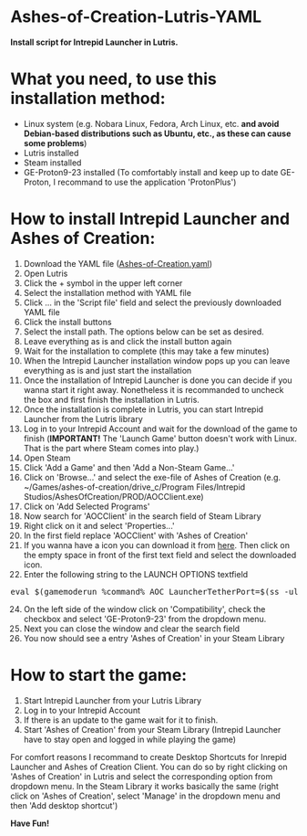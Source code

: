 # Ashes-of-Creation-Lutris-YAML
<b>Install script for Intrepid Launcher in Lutris.</b>


What you need, to use this installation method:
==============================================
- Linux system (e.g. Nobara Linux, Fedora, Arch Linux, etc. <b>and avoid Debian-based distributions such as Ubuntu, etc., as these can cause some problems</b>)
- Lutris installed
- Steam installed
- GE-Proton9-23 installed (To comfortably install and keep up to date GE-Proton, I recommand to use the application 'ProtonPlus')

How to install Intrepid Launcher and Ashes of Creation:
=======================================================
1. Download the YAML file (<a href="https://github.com/F0rce1991/Ashes-of-Creation-Lutris-YAML/raw/refs/heads/main/Ashes-of-Creation.yaml">Ashes-of-Creation.yaml</a>)
2. Open Lutris
3. Click the + symbol in the upper left corner
4. Select the installation method with YAML file
5. Click ... in the 'Script file' field and select the previously downloaded YAML file
6. Click the install buttons
7. Select the install path. The options below can be set as desired.
8. Leave everything as is and click the install button again
9. Wait for the installation to complete (this may take a few minutes)
10. When the Intrepid Launcher installation window pops up you can leave everything as is and just start the installation
11. Once the installation of Intrepid Launcher is done you can decide if you wanna start it right away. Nonetheless it is recommanded to uncheck the box and first finish the installation in Lutris.
12. Once the installation is complete in Lutris, you can start Intrepid Launcher from the Lutris library
13. Log in to your Intrepid Account and wait for the download of the game to finish (<b>IMPORTANT!</b> The 'Launch Game' button doesn't work with Linux. That is the part where Steam comes into play.)
14. Open Steam
15. Click 'Add a Game' and then 'Add a Non-Steam Game...'
16. Click on 'Browse...' and select the exe-file of Ashes of Creation (e.g. ~/Games/ashes-of-creation/drive_c/Program Files/Intrepid Studios/AshesOfCreation/PROD/AOCClient.exe)
17. Click on 'Add Selected Programs'
18. Now search for 'AOCClient' in the search field of Steam Library
19. Right click on it and select 'Properties...'
20. In the first field replace 'AOCClient' with 'Ashes of Creation'
21. If you wanna have a icon you can download it from <a href="https://cdn2.steamgriddb.com/icon/87bcf871c6bd574be8397ba850907214.png">here</a>. Then click on the empty space in front of the first text field and select the downloaded icon.
22. Enter the following string to the LAUNCH OPTIONS textfield
<pre>eval $(gamemoderun %command% AOC LauncherTetherPort=$(ss -ulpn | grep wineserv | awk '{split($4, a , ":"); print a[2]}' ) -USEEOS=0)</pre>
24. On the left side of the window click on 'Compatibility', check the checkbox and select 'GE-Proton9-23' from the dropdown menu.
25. Next you can close the window and clear the search field
26. You now should see a entry 'Ashes of Creation' in your Steam Library

How to start the game:
======================
1. Start Intrepid Launcher from your Lutris Library
2. Log in to your Intrepid Account
3. If there is an update to the game wait for it to finish.
4. Start 'Ashes of Creation' from your Steam Library (Intrepid Launcher have to stay open and logged in while playing the game)

For comfort reasons I recommand to create Desktop Shortcuts for Inrepid Launcher and Ashes of Creation Client. You can do so by right clicking on 'Ashes of Creation' in Lutris and select the corresponding option from dropdown menu. In the Steam Library it works basically the same (right click on 'Ashes of Creation', select 'Manage' in the dropdown menu and then 'Add desktop shortcut')

<b>Have Fun!</b>
